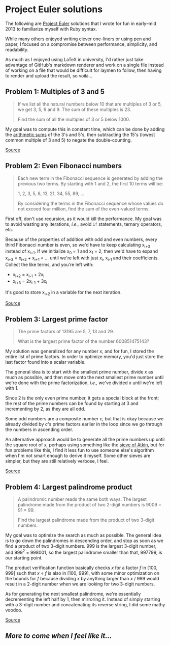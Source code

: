 # Project Euler solutions

The following are [Project Euler](https://projecteuler.net/archives) solutions that I wrote for fun in early–mid 2013 to familiarize myself with Ruby syntax.

While many others enjoyed writing clever one-liners or using pen and paper, I focused on a compromise between performance, simplicity, and readability.

As much as I enjoyed using LaTeX in university, I'd rather just take advantage of GitHub's markdown renderer and work on a single file instead of working on a file that would be difficult for laymen to follow, then having to render and upload the result, so voilà...

## Problem 1: Multiples of 3 and 5

> If we list all the natural numbers below 10 that are multiples of 3 or 5, we get 3, 5, 6 and 9. The sum of these multiples is 23.
>
> Find the sum of all the multiples of 3 or 5 below 1000.

My goal was to compute this in constant time, which can be done by adding the [arithmetic sums](https://en.wikipedia.org/wiki/Arithmetic_progression#Sum) of the 3's and 5's, then subtracting the 15's (lowest common multiple of 3 and 5) to negate the double-counting.

[Source](./src/001.rb)

## Problem 2: Even Fibonacci numbers

> Each new term in the Fibonacci sequence is generated by adding the previous two terms. By starting with 1 and 2, the first 10 terms will be:
>
> 1, 2, 3, 5, 8, 13, 21, 34, 55, 89, ...
>
> By considering the terms in the Fibonacci sequence whose values do not exceed four million, find the sum of the even-valued terms.

First off, don't use recursion, as it would kill the performance. My goal was to avoid wasting any iterations, _i.e.,_ avoid `if` statements, ternary operators, etc.

Because of the properties of addition with odd and even numbers, every third Fibonacci number is even, so we'd have to keep calculating x<sub>i+3</sub> instead of x<sub>i+1</sub>. If we initialize x<sub>0</sub> = 1 and x<sub>1</sub> = 2, then we'd have to expand x<sub>i+3</sub> = x<sub>i+2</sub> + x<sub>i+1</sub> = ... until we're left with just x<sub>i</sub>, x<sub>i-1</sub> and their coefficients. Collect the like terms, and you're left with:
- x<sub>i+2</sub> = x<sub>i-1</sub> + 2x<sub>i</sub>
- x<sub>i+3</sub> = 2x<sub>i-1</sub> + 3x<sub>i</sub>

It's good to store x<sub>i+2</sub> in a variable for the next iteration.

[Source](./src/002.rb)

## Problem 3: Largest prime factor

> The prime factors of 13195 are 5, 7, 13 and 29.
>
> What is the largest prime factor of the number 600851475143?

My solution was generalized for any number _x,_ and for fun, I stored the entire list of prime factors. In order to optimize memory, you'd just store the last factor found into a scalar variable.

The general idea is to start with the smallest prime number, divide _x_ as much as possible, and then move onto the next smallest prime number until we're done with the prime factorization, _i.e.,_ we've divided _x_ until we're left with 1.

Since 2 is the only even prime number, it gets a special block at the front; the rest of the prime numbers can be found by starting at 3 and incrementing by 2, as they are all odd.

Some odd numbers are a composite number _c,_ but that is okay because we already divided by _c_'s prime factors earlier in the loop since we go through the numbers in ascending order.

An alternative approach would be to generate all the prime numbers up until the square root of _x,_ perhaps using something like the [sieve of Atkin](https://en.wikipedia.org/wiki/Sieve_of_Atkin), but for fun problems like this, I find it less fun to use someone else's algorithm when I'm not smart enough to derive it myself. Some other sieves are simpler, but they are still relatively verbose, I feel.

[Source](./src/003.rb)

## Problem 4: Largest palindrome product

> A palindromic number reads the same both ways. The largest palindrome made from the product of two 2-digit numbers is 9009 = 91 × 99.
>
> Find the largest palindrome made from the product of two 3-digit numbers.

My goal was to optimize the search as much as possible. The general idea is to go down the palindromes in descending order, and stop as soon as we find a product of two 3-digit numbers. 999 is the largest 3-digit number, and 999<sup>2</sup> = 998001, so the largest palindrome smaller than that, 997799, is our starting point.

The product verification function basically checks _x_ for a factor _f_ in [100, 999] such that _x_ ÷ _f_ is also in [100, 999], with some minor optimization on the bounds for _f_ because dividing _x_ by anything larger than _x_ / 999 would result in a 2-digit number when we are looking for two 3-digit numbers.

As for generating the next smallest palindrome, we're essentially decrementing the left half by 1, then mirroring it. Instead of simply starting with a 3-digit number and concatenating its reverse string, I did some mathy voodoo.

[Source](./src/004.rb)

## _More to come when I feel like it..._
